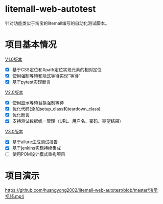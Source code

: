 # litemall-web-autotest
针对功能类似于淘宝的litemall编写的自动化测试脚本。

# 项目基本情况
[V1.0版本](https://github.com/huangyong2002/litemall-web-autotest/tree/V1.0)  
- [x] 基于CSS定位和Xpath定位实现元素的相对定位
- [x] 使用强制等待和隐式等待实现"等待"
- [x] 基于pytest实现断言

[V2.0版本](https://github.com/huangyong2002/litemall-web-autotest/tree/V2.0)  
- [x] 使用显示等待替换强制等待
- [x] 优化代码(添加setup_class和teardown_class)
- [x] 优化断言
- [x] 支持测试数据统一管理（URL、用户名、密码、期望结果）

[V3.0版本](https://github.com/huangyong2002/litemall-web-autotest/tree/V3.0)  
- [x] 基于allure生成测试报告
- [x] 基于jenkins实现持续集成
- [ ] 使用POM设计模式重构项目

# 项目演示
https://github.com/huangyong2002/litemall-web-autotest/blob/master/演示视频.mp4
